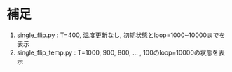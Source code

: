 # 補足
1. single_flip.py : T=400, 温度更新なし, 初期状態とloop=1000~10000までを表示
1. single_flip_temp.py : T=1000, 900, 800, ... , 100のloop=10000の状態を表示 
